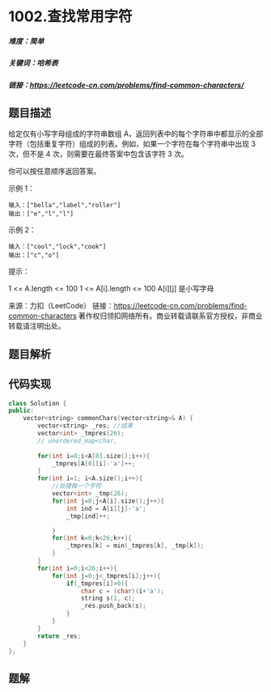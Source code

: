 # 1002.查找常用字符

##### 难度：简单

##### 关键词：哈希表

##### 链接：https://leetcode-cn.com/problems/find-common-characters/

## 题目描述

给定仅有小写字母组成的字符串数组 A，返回列表中的每个字符串中都显示的全部字符（包括重复字符）组成的列表。例如，如果一个字符在每个字符串中出现 3 次，但不是 4 次，则需要在最终答案中包含该字符 3 次。

你可以按任意顺序返回答案。

 

示例 1：

```
输入：["bella","label","roller"]
输出：["e","l","l"]
```

示例 2：

```
输入：["cool","lock","cook"]
输出：["c","o"]
```


提示：

1 <= A.length <= 100
1 <= A[i].length <= 100
A[i][j] 是小写字母

来源：力扣（LeetCode）
链接：https://leetcode-cn.com/problems/find-common-characters
著作权归领扣网络所有。商业转载请联系官方授权，非商业转载请注明出处。

## 题目解析

## 代码实现

```c++
class Solution {
public:
    vector<string> commonChars(vector<string>& A) {
        vector<string> _res; //结果
        vector<int> _tmpres(26);
        // unordered_map<char, 
        
        for(int i=0;i<A[0].size();i++){
            _tmpres[A[0][i]-'a']++;
        }
        for(int i=1; i<A.size();i++){
            //处理每一个字符
            vector<int> _tmp(26);
            for(int j=0;j<A[i].size();j++){
                int ind = A[i][j]-'a';
                _tmp[ind]++;

            }
            for(int k=0;k<26;k++){
                _tmpres[k] = min(_tmpres[k], _tmp[k]);
            }
        }
        for(int i=0;i<26;i++){
            for(int j=0;j<_tmpres[i];j++){
                if(_tmpres[i]>0){
                    char c = (char)(i+'a');
                    string s(1, c);
                    _res.push_back(s);
                }
            }
        }
        return _res;
    }
};
```

## 题解

